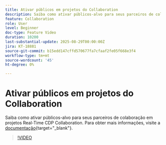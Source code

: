 ```yaml
---
title: Ativar públicos em projetos do Collaboration
description: Saiba como ativar públicos-alvo para seus parceiros de colaboração em projetos Real-Time CDP Collaboration.
feature: Collaboration
role: User
level: Beginner
doc-type: Feature Video
duration: 10200
last-substantial-update: 2025-08-29T00:00:00Z
jira: KT-18881
source-git-commit: b15edd147cffd570677fa7cfaaf2fe05f668e3f4
workflow-type: tm+mt
source-wordcount: '45'
ht-degree: 0%

---
```



# Ativar públicos em projetos do Collaboration

Saiba como ativar públicos-alvo para seus parceiros de colaboração em projetos Real-Time CDP Collaboration. Para obter mais informações, visite a [documentação](https://experienceleague.adobe.com/en/docs/real-time-cdp-collaboration/using/collaborate/activate){target="_blank"}.

>[!VIDEO](https://video.tv.adobe.com/v/3471677/?learn=on&enablevpops)
